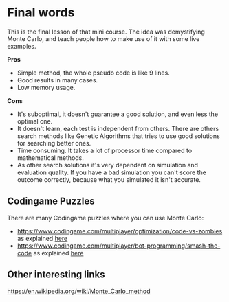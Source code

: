 # Final words

This is the final lesson of that mini course. The idea was demystifying Monte Carlo, and teach people how to make use of it with some live examples.

**Pros**

- Simple method, the whole pseudo code is like 9 lines.
- Good results in many cases.
- Low memory usage.

**Cons**

- It's suboptimal, it doesn't guarantee a good solution, and even less the optimal one.
- It doesn't learn, each test is independent from others. There are others search methods like Genetic Algorithms that tries to use good solutions for searching better ones.
- Time consuming. It takes a lot of processor time compared to mathematical methods.
- As other search solutions it's very dependent on simulation and evaluation quality. If you have a bad simulation you can't score the outcome correctly, because what you simulated it isn't accurate.

## Codingame Puzzles 
There are many Codingame puzzles where you can use Monte Carlo:

- https://www.codingame.com/multiplayer/optimization/code-vs-zombies as explained [here](https://forum.codingame.com/t/code-vs-zombies-feedback-strategies/1089/37)
- https://www.codingame.com/multiplayer/bot-programming/smash-the-code as explained [here](https://www.codingame.com/forum/t/smash-the-code-feedback-strategy/1512)

## Other interesting links

https://en.wikipedia.org/wiki/Monte_Carlo_method

